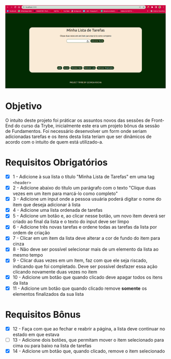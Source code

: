 <div align="center">
  <img align="center" src = "todo-list.gif" />
</div>

# Objetivo

O intuito deste projeto foi práticar os assuntos novos das sessões de Front-End do curso da Trybe, inicialmente este era um projeto bônus da sessão de Fundamentos.
Foi necessário desenvolver um form onde seriam adicionadas tarefas e os itens desta lista teriam que ser dinâmicos de acordo com o intuito de quem está utilizado-a.

# Requisitos Obrigatórios

- [x] 1 - Adicione à sua lista o título "Minha Lista de Tarefas" em uma tag `<header>`
- [x] 2 - Adicione abaixo do título um parágrafo com o texto "Clique duas vezes em um item para marcá-lo como completo"
- [x] 3 - Adicione um input onde a pessoa usuária poderá digitar o nome do item que deseja adicionar à lista
- [x] 4 - Adicione uma lista ordenada de tarefas
- [x] 5 - Adicione um botão e, ao clicar nesse botão, um novo item deverá ser criado ao final da lista e o texto do input deve ser limpo
- [x] 6 - Adicione três novas tarefas e ordene todas as tarefas da lista por ordem de criação
- [x] 7 - Clicar em um item da lista deve alterar a cor de fundo do item para cinza
- [x] 8 - Não deve ser possível selecionar mais de um elemento da lista ao mesmo tempo
- [x] 9 - Clicar duas vezes em um item, faz com que ele seja riscado, indicando que foi completado. Deve ser possível desfazer essa ação clicando novamente duas vezes no item
- [x] 10 - Adicione um botão que quando clicado deve apagar todos os itens da lista
- [x] 11 - Adicione um botão que quando clicado remove **somente** os elementos finalizados da sua lista

# Requisitos Bônus

- [x] 12 - Faça com que ao fechar e reabrir a página, a lista deve continuar no estado em que estava
- [ ] 13 - Adicione dois botões, que permitam mover o item selecionado para cima ou para baixo na lista de tarefas
- [x] 14 - Adicione um botão que, quando clicado, remove o item selecionado
